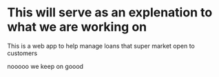 # This will serve as an explenation to what we are working on

This is a web app to help manage loans that super market open to customers

nooooo
 we keep on 
 goood
 